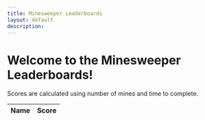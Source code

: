 ```yaml
---
title: Minesweeper Leaderboards
layout: default
description: 
---
```


<style>
.map-container { 
    width: 500px;
    height: 500px;
    position: absolute;
    right: 0px;

    display: grid;
    grid-template-columns: repeat(8, 1fr);
    grid-template-rows: repeat(8, 1fr);
    gap: 1px 1px;
}

@media (min-width: 100px) { 
    .map-container {
        width: 50px;
        height: 50px;
        left: 20px
    }
}

.map-blankbutton {
    width: 40px;
    height: 40px;
    border-radius: 0px;
    background-color: #90EE90;
    border: 0px solid black;
    font-size: 1.5fem;

    display: flex;
    justify-content: center;
    align-items: center;
    grid-column: span 1;
    grid-row: span 1;
    transition: all 0s; 
}

.map-zerobutton {
    width: 40px;
    height: 40px;
    border-radius: 0px;
    background-color: #D2B48C;
    border: 0px solid black;
    font-size: 1.5fem;

    display: flex;
    justify-content: center;
    align-items: center;
    grid-column: span 1;
    grid-row: span 1;
    transition: all 0s; 
}

.map-minebutton {
    width: 40px;
    height: 40px;
    border-radius: 0px;
    background-color: #AA4A44;
    border: 0px solid black;
    font-size: 1.5fem;

    display: flex;
    justify-content: center;
    align-items: center;
    grid-column: span 1;
    grid-row: span 1;
    transition: all 0s; 
}

.map-numberbutton {
    width: 40px;
    height: 40px;
    border-radius: 0px;
    background-color: #D2B48C;
    border: 0px solid black;
    font-size: 1.5fem;

    display: flex;
    justify-content: center;
    align-items: center;
    grid-column: span 1;
    grid-row: span 1;
    transition: all 0s; 
}

.map-longbutton {
    width: 328px;
    height: 80px;
    border-radius: 0px;
    background-color: #808080;
    border: 0px solid black;
    font-size: 1.5fem;

    display: flex;
    justify-content: center;
    align-items: center;
    grid-column: span 8;
    grid-row: span 2;
    transition: all 0s; 
}

.map-blankbutton:hover {
    background-color: #373737;
}
.map-longbutton:hover {
    background-color: #373737;
}
</style>

<h1>
    Welcome to the Minesweeper Leaderboards!
</h1>
Scores are calculated using number of mines and time to complete.
<table>
    <thead>
    <tr>
        <th>Name</th>
        <th>Score</th>
    </tr>
    </thead>
    <tbody id="result">
        <!-- javascript generated data -->
    </tbody>
</table>

<script>
// prepare HTML result container for new output
const resultContainer = document.getElementById("result");
// prepare URL's to allow easy switch from deployment and localhost
//const url = "http://localhost:8086/api/users"
const url = "https://bestgroup.duckdns.org/api/players"
const create_fetch = url + '/create';
const read_fetch = url + '/';

// Load users on page entry
read_players();


// Display User Table, data is fetched from Backend Database
function read_players() {
    // prepare fetch options
    const read_options = {
        method: 'GET', // *GET, POST, PUT, DELETE, etc.
        mode: 'cors', // no-cors, *cors, same-origin
        cache: 'default', // *default, no-cache, reload, force-cache, only-if-cached
        credentials: 'omit', // include, *same-origin, omit
        headers: {
        'Content-Type': 'application/json'
        },
    };

    // fetch the data from API
    fetch(read_fetch, read_options)
        // response is a RESTful "promise" on any successful fetch
        .then(response => {
        // check for response errors
        if (response.status !== 200) {
            const errorMsg = 'Database read error: ' + response.status;
            console.log(errorMsg);
            const tr = document.createElement("tr");
            const td = document.createElement("td");
            td.innerHTML = errorMsg;
            tr.appendChild(td);
            resultContainer.appendChild(tr);
            return;
        }
        // valid response will have json data
        response.json().then(data => {
            console.log(data);
            for (let row in data) {
                console.log(data[row]);
                add_row(data[row]);
            }
        })
    })
    // catch fetch errors (ie ACCESS to server blocked)
    .catch(err => {
        console.error(err);
        const tr = document.createElement("tr");
        const td = document.createElement("td");
        td.innerHTML = err;
        tr.appendChild(td);
        resultContainer.appendChild(tr);
    });
}

function create_player() {
    const body = {
        name: document.getElementById("name").value,
        score: String(score()),
    };
    const requestOptions = {
        method: 'POST',
        body: JSON.stringify(body),
        headers: {
            "content-type": "application/json",
            'Authorization': 'Bearer my-token',
        },
    };

    // URL for Create API
    // Fetch API call to the database to create a new user
    fetch(create_fetch, requestOptions)
        .then(response => {
        // trap error response from Web API
        if (response.status !== 200) {
            const errorMsg = 'Database create error: ' + response.status;
            console.log(errorMsg);
            const tr = document.createElement("tr");
            const td = document.createElement("td");
            td.innerHTML = errorMsg;
            tr.appendChild(td);
            resultContainer.appendChild(tr);
            return;
        }
        // response contains valid result
        response.json().then(data => {
            console.log(data);
            //add a table row for the new/created userid
            add_row(data);
        })
    })
}

function add_row(data) {
    const tr = document.createElement("tr");
    const name = document.createElement("td");
    const score = document.createElement("td");


    // obtain data that is specific to the API
    name.innerHTML = data.name; 
    score.innerHTML = data.score; 

    // add HTML to container
    tr.appendChild(name);
    tr.appendChild(score);

    resultContainer.appendChild(tr);
}
</script>